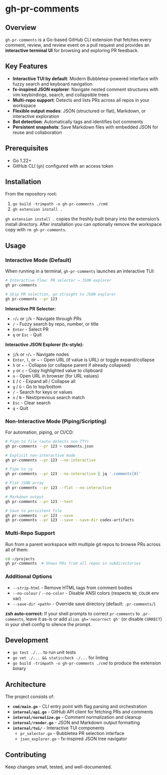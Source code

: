 # gh-pr-comments

## Overview
`gh-pr-comments` is a Go-based GitHub CLI extension that fetches every comment, review, and review event on a pull request and provides an **interactive terminal UI** for browsing and exploring PR feedback.

## Key Features
- **Interactive TUI by default**: Modern Bubbletea-powered interface with fuzzy search and keyboard navigation
- **fx-inspired JSON explorer**: Navigate nested comment structures with vim keybindings, search, and collapsible trees
- **Multi-repo support**: Detects and lists PRs across all repos in your workspace
- **Flexible output modes**: JSON (structured or flat), Markdown, or interactive exploration
- **Bot detection**: Automatically tags and identifies bot comments
- **Persistent snapshots**: Save Markdown files with embedded JSON for reuse and collaboration

## Prerequisites
- Go 1.22+
- GitHub CLI (`gh`) configured with an access token

## Installation
From the repository root:
1. `go build -trimpath -o gh-pr-comments ./cmd`
2. `gh extension install .`

`gh extension install .` copies the freshly built binary into the extension’s install directory. After installation you can optionally remove the workspace copy with `rm gh-pr-comments`.

## Usage

### Interactive Mode (Default)
When running in a terminal, `gh-pr-comments` launches an interactive TUI:

```bash
# Interactive flow: PR selector → JSON explorer
gh pr-comments

# Skip PR selection, go straight to JSON explorer
gh pr-comments --pr 123
```

**Interactive PR Selector:**
- `↑`/`↓` or `j`/`k` - Navigate through PRs
- `/` - Fuzzy search by repo, number, or title
- `Enter` - Select PR
- `q` or `Esc` - Quit

**Interactive JSON Explorer (fx-style):**
- `j`/`k` or `↑`/`↓` - Navigate nodes
- `Enter`, `l`, or `→` - Open URL (if value is URL) or toggle expand/collapse
- `h` or `←` - Collapse (or collapse parent if already collapsed)
- `y` or `c` - Copy highlighted value to clipboard
- `o` - Open URL in browser (for URL values)
- `E` / `C` - Expand all / Collapse all
- `g` / `G` - Go to top/bottom
- `/` - Search for keys or values
- `n` / `N` - Next/previous search match
- `Esc` - Clear search
- `q` - Quit

### Non-Interactive Mode (Piping/Scripting)
For automation, piping, or CI/CD:

```bash
# Pipe to file (auto-detects non-TTY)
gh pr-comments --pr 123 > comments.json

# Explicit non-interactive mode
gh pr-comments --pr 123 --no-interactive

# Pipe to jq
gh pr-comments --pr 123 --no-interactive | jq '.comments[0]'

# Flat JSON array
gh pr-comments --pr 123 --flat --no-interactive

# Markdown output
gh pr-comments --pr 123 --text

# Save to persistent file
gh pr-comments --pr 123 --save
gh pr-comments --pr 123 --save --save-dir codex-artifacts
```

### Multi-Repo Support
Run from a parent workspace with multiple git repos to browse PRs across all of them:

```bash
cd ~/projects
gh pr-comments  # Shows PRs from all repos in subdirectories
```

### Additional Options
- `--strip-html` - Remove HTML tags from comment bodies
- `--no-colour` / `--no-color` - Disable ANSI colors (respects `NO_COLOR` env var)
- `--save-dir <path>` - Override save directory (default: `.pr-comments/`)

**zsh auto-correct:** If your shell prompts to correct `pr-comments` to `.pr-comments`, leave it as-is or add `alias gh='nocorrect gh'` (or disable `CORRECT`) in your shell config to silence the prompt.

## Development
- `go test ./...` to run unit tests
- `go vet ./... && staticcheck ./...` for linting
- `go build -trimpath -o gh-pr-comments ./cmd` to produce the extension binary

## Architecture

The project consists of:
- **`cmd/main.go`** - CLI entry point with flag parsing and orchestration
- **`internal/api.go`** - GitHub API client for fetching PRs and comments
- **`internal/normalize.go`** - Comment normalization and cleanup
- **`internal/render.go`** - JSON and Markdown output formatting
- **`internal/tui/`** - Interactive TUI components
  - `pr_selector.go` - Bubbletea PR selection interface
  - `json_explorer.go` - fx-inspired JSON tree navigator

## Contributing
Keep changes small, tested, and well-documented.
